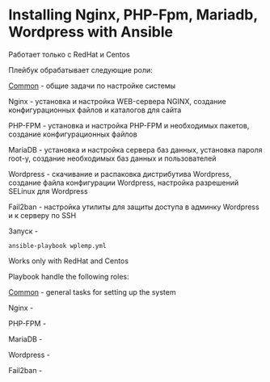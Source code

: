 
# Installing Nginx, PHP-Fpm, Mariadb, Wordpress with Ansible

Работает только с RedHat и Centos

Плейбук обрабатывает следующие роли:

[Common](ansible/roles/common/README.md) - общие задачи по настройке системы

Nginx - установка и настройка WEB-сервера NGINX, создание конфигурационных файлов и каталогов для сайта

PHP-FPM - установка и настройка PHP-FPM  и необходимых пакетов, создание конфигурационных файлов

MariaDB - установка и настройка сервера баз данных, установка пароля root-у, создание необходимых баз данных 
и  пользователей

Wordpress - скачивание и распаковка дистрибутива Wordpress, создание файла конфигурации Wordpress, настройка разрешений
SELinux для Wordpress

Fail2ban - настройка утилиты для защиты доступа в админку Wordpress и к серверу по SSH
 


Запуск  - 

```
ansible-playbook wplemp.yml
``` 

Works only with RedHat and Centos

Playbook handle the following roles:

[Common](ansible/roles/common/README.md) - general tasks for setting up the system

Nginx - 

PHP-FPM - 

MariaDB -

Wordpress - 

Fail2ban - 



